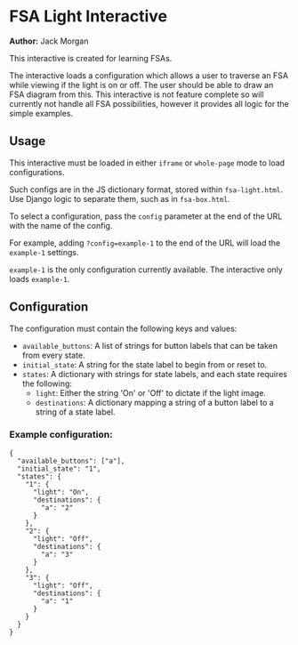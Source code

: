 # FSA Light Interactive

**Author:** Jack Morgan

This interactive is created for learning FSAs.

The interactive loads a configuration which allows a user to traverse an FSA
while viewing if the light is on or off. The user should be able to draw an FSA
diagram from this. This interactive is not feature complete so will currently
not handle all FSA possibilities, however it provides all logic for the simple
examples.

## Usage

This interactive must be loaded in either `iframe` or `whole-page` mode to load
configurations.

Such configs are in the JS dictionary format, stored within `fsa-light.html`.
Use Django logic to separate them, such as in `fsa-box.html`.

To select a configuration, pass the `config` parameter at the end of the
URL with the name of the config.

For example, adding `?config=example-1` to the end of the URL will load the `example-1` settings.

`example-1` is the only configuration currently available.
The interactive only loads `example-1`.

## Configuration

The configuration must contain the following keys and values:

- `available_buttons`: A list of strings for button labels that can be taken
  from every state.
- `initial_state`: A string for the state label to begin from or reset to.
- `states`: A dictionary with strings for state labels, and each state requires
  the following:
  - `light`: Either the string 'On' or 'Off' to dictate if the light image.
  - `destinations`: A dictionary mapping a string of a button label to a string
    of a state label.

### Example configuration:

```
{
  "available_buttons": ["a"],
  "initial_state": "1",
  "states": {
    "1": {
      "light": "On",
      "destinations": {
        "a": "2"
      }
    },
    "2": {
      "light": "Off",
      "destinations": {
        "a": "3"
      }
    },
    "3": {
      "light": "Off",
      "destinations": {
        "a": "1"
      }
    }
  }
}
```
